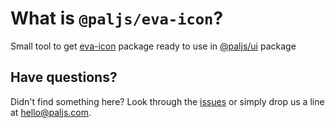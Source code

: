 # What is `@paljs/eva-icon`?

Small tool to get [eva-icon](https://akveo.github.io/eva-icons) package ready to use in [@paljs/ui](https://github.com/paljs/ui) package

## Have questions?

Didn't find something here? Look through the [issues](https://github.com/paljs/ui/issues) or simply drop us a line at <hello@paljs.com>.
